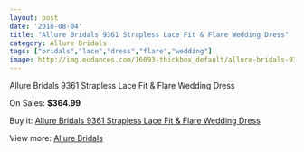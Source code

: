 ```yaml
---
layout: post
date: '2018-08-04'
title: "Allure Bridals 9361 Strapless Lace Fit & Flare Wedding Dress"
category: Allure Bridals
tags: ["bridals","lace","dress","flare","wedding"]
image: http://img.eudances.com/16093-thickbox_default/allure-bridals-9361-strapless-lace-fit-flare-wedding-dress.jpg
---
```

Allure Bridals 9361 Strapless Lace Fit & Flare Wedding Dress

On Sales: **$364.99**
<a href="https://www.eudances.com/en/allure-bridals/4730-allure-bridals-9361-strapless-lace-fit-flare-wedding-dress.html"><amp-img layout="responsive" width="600" height="600" src="//img.eudances.com/16093-thickbox_default/allure-bridals-9361-strapless-lace-fit-flare-wedding-dress.jpg" alt="Allure Bridals 9361 Strapless Lace Fit & Flare Wedding Dress 0" /></a>
<a href="https://www.eudances.com/en/allure-bridals/4730-allure-bridals-9361-strapless-lace-fit-flare-wedding-dress.html"><amp-img layout="responsive" width="600" height="600" src="//img.eudances.com/16095-thickbox_default/allure-bridals-9361-strapless-lace-fit-flare-wedding-dress.jpg" alt="Allure Bridals 9361 Strapless Lace Fit & Flare Wedding Dress 1" /></a>
<a href="https://www.eudances.com/en/allure-bridals/4730-allure-bridals-9361-strapless-lace-fit-flare-wedding-dress.html"><amp-img layout="responsive" width="600" height="600" src="//img.eudances.com/16094-thickbox_default/allure-bridals-9361-strapless-lace-fit-flare-wedding-dress.jpg" alt="Allure Bridals 9361 Strapless Lace Fit & Flare Wedding Dress 2" /></a>

Buy it: [Allure Bridals 9361 Strapless Lace Fit & Flare Wedding Dress](https://www.eudances.com/en/allure-bridals/4730-allure-bridals-9361-strapless-lace-fit-flare-wedding-dress.html "Allure Bridals 9361 Strapless Lace Fit & Flare Wedding Dress")

View more: [Allure Bridals](https://www.eudances.com/en/2-allure-bridals "Allure Bridals")